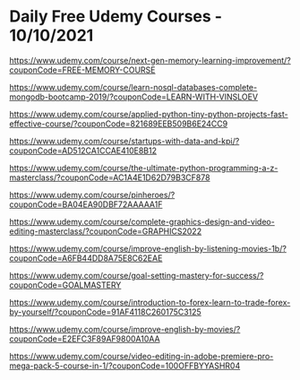 # Daily Free Udemy Courses - 10/10/2021

https://www.udemy.com/course/next-gen-memory-learning-improvement/?couponCode=FREE-MEMORY-COURSE
https://www.udemy.com/course/learn-nosql-databases-complete-mongodb-bootcamp-2019/?couponCode=LEARN-WITH-VINSLOEV
https://www.udemy.com/course/applied-python-tiny-python-projects-fast-effective-course/?couponCode=821689EEB509B6E24CC9
https://www.udemy.com/course/startups-with-data-and-kpi/?couponCode=AD512CA1CCAE410E8B12
https://www.udemy.com/course/the-ultimate-python-programming-a-z-masterclass/?couponCode=AC1A4E1D62D79B3CF878
https://www.udemy.com/course/pinheroes/?couponCode=BA04EA90DBF72AAAAA1F
https://www.udemy.com/course/complete-graphics-design-and-video-editing-masterclass/?couponCode=GRAPHICS2022
https://www.udemy.com/course/improve-english-by-listening-movies-1b/?couponCode=A6FB44DD8A75E8C62EAE
https://www.udemy.com/course/goal-setting-mastery-for-success/?couponCode=GOALMASTERY
https://www.udemy.com/course/introduction-to-forex-learn-to-trade-forex-by-yourself/?couponCode=91AF4118C260175C3125
https://www.udemy.com/course/improve-english-by-movies/?couponCode=E2EFC3F89AF9800A10AA
https://www.udemy.com/course/video-editing-in-adobe-premiere-pro-mega-pack-5-course-in-1/?couponCode=100OFFBYYASHR04
